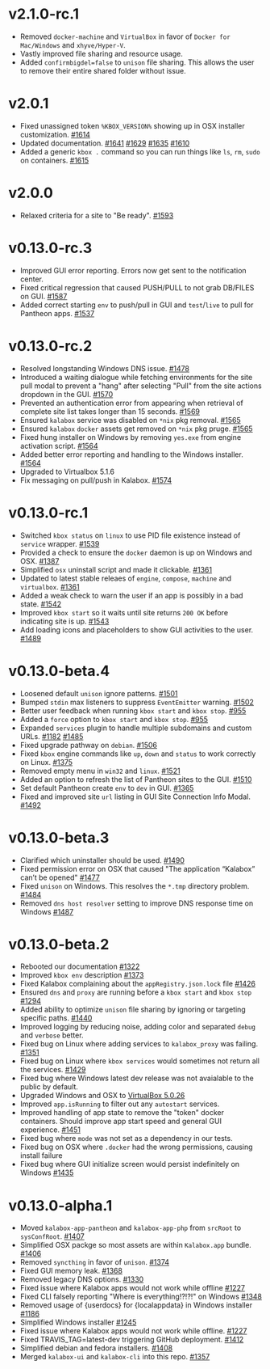 v2.1.0-rc.1
==============

* Removed `docker-machine` and `VirtualBox` in favor of `Docker for Mac/Windows` and `xhyve/Hyper-V`.
* Vastly improved file sharing and resource usage.
* Added `confirmbigdel=false` to `unison` file sharing. This allows the user to remove their entire shared folder without issue.

v2.0.1
======

* Fixed unassigned token `%KBOX_VERSION%` showing up in OSX installer customization. [#1614](https://github.com/kalabox/kalabox/issues/1614)
* Updated documentation. [#1641](https://github.com/kalabox/kalabox/issues/1641) [#1629](https://github.com/kalabox/kalabox/issues/1629) [#1635](https://github.com/kalabox/kalabox/issues/1635) [#1610](https://github.com/kalabox/kalabox/issues/1610)
* Added a generic `kbox .` command so you can run things like `ls`, `rm`, `sudo` on containers. [#1615](https://github.com/kalabox/kalabox/issues/1615)

v2.0.0
======

* Relaxed criteria for a site to "Be ready". [#1593](https://github.com/kalabox/kalabox/issues/1593)

v0.13.0-rc.3
============

* Improved GUI error reporting. Errors now get sent to the notification center.
* Fixed critical regression that caused PUSH/PULL to not grab DB/FILES on GUI. [#1587](https://github.com/kalabox/kalabox/issues/1587)
* Added correct starting `env` to push/pull in GUI and `test`/`live` to pull for Pantheon apps. [#1537](https://github.com/kalabox/kalabox/issues/1587)

v0.13.0-rc.2
============

* Resolved longstanding Windows DNS issue. [#1478](https://github.com/kalabox/kalabox/issues/1478)
* Introduced a waiting dialogue while fetching environments for the site pull modal to prevent a "hang" after selecting "Pull" from the site actions dropdown in the GUI. [#1570](https://github.com/kalabox/kalabox/issues/1570)
* Prevented an authentication error from appearing when retrieval of complete site list takes longer than 15 seconds. [#1569](https://github.com/kalabox/kalabox/issues/1569)
* Ensured `kalabox` service was disabled on `*nix` pkg removal. [#1565](https://github.com/kalabox/kalabox/issues/1565)
* Ensured `kalabox` `docker` assets get removed on `*nix` pkg pruge. [#1565](https://github.com/kalabox/kalabox/issues/1565)
* Fixed hung installer on Windows by removing `yes.exe` from engine activation script. [#1564](https://github.com/kalabox/kalabox/issues/1564)
* Added better error reporting and handling to the Windows installer. [#1564](https://github.com/kalabox/kalabox/issues/1564)
* Upgraded to Virtualbox 5.1.6
* Fix messaging on pull/push in Kalabox. [#1574](https://github.com/kalabox/kalabox/issues/1574)

v0.13.0-rc.1
============

* Switched `kbox status` on `linux` to use PID file existence instead of `service` wrapper. [#1539](https://github.com/kalabox/kalabox/issues/1539)
* Provided a check to ensure the `docker` daemon is up on Windows and OSX. [#1387](https://github.com/kalabox/kalabox/issues/1387)
* Simplified `osx` uninstall script and made it clickable. [#1361](https://github.com/kalabox/kalabox/issues/1361)
* Updated to latest stable releaes of `engine`, `compose`, `machine` and `virtualbox`. [#1361](https://github.com/kalabox/kalabox/issues/1361)
* Added a weak check to warn the user if an app is possibly in a bad state. [#1542](https://github.com/kalabox/kalabox/issues/1542)
* Improved `kbox start` so it waits until site returns `200 OK` before indicating site is up. [#1543](https://github.com/kalabox/kalabox/issues/1543)
* Add loading icons and placeholders to show GUI activities to the user. [#1489](https://github.com/kalabox/kalabox/issues/1489)

v0.13.0-beta.4
==============

* Loosened default `unison` ignore patterns. [#1501](https://github.com/kalabox/kalabox/issues/1501)
* Bumped `stdin` max listeners to suppress `EventEmitter` warning. [#1502](https://github.com/kalabox/kalabox/issues/1502)
* Better user feedback when running `kbox start` and `kbox stop`. [#955](https://github.com/kalabox/kalabox/issues/955)
* Added a `force` option to `kbox start` and `kbox stop`. [#955](https://github.com/kalabox/kalabox/issues/955)
* Expanded `services` plugin to handle multiple subdomains and custom URLs. [#1182](https://github.com/kalabox/kalabox/issues/1182) [#1485](https://github.com/kalabox/kalabox/issues/1485)
* Fixed upgrade pathway on `debian`. [#1506](https://github.com/kalabox/kalabox/issues/1506)
* Fixed `kbox` engine commands like `up`, `down` and `status` to work correctly on Linux. [#1375](https://github.com/kalabox/kalabox/issues/1375)
* Removed empty menu in `win32` and `linux`. [#1521](https://github.com/kalabox/kalabox/issues/1521)
* Added an option to refresh the list of Pantheon sites to the GUI. [#1510](https://github.com/kalabox/kalabox/issues/1510)
* Set default Pantheon create `env` to `dev` in GUI. [#1365](https://github.com/kalabox/kalabox/issues/1365)
* Fixed and improved site `url` listing in GUI Site Connection Info Modal. [#1492](https://github.com/kalabox/kalabox/issues/1492)

v0.13.0-beta.3
==============

* Clarified which uninstaller should be used. [#1490](https://github.com/kalabox/kalabox/issues/1490)
* Fixed permission error on OSX that caused "The application “Kalabox” can’t be opened" [#1477](https://github.com/kalabox/kalabox/issues/1477)
* Fixed `unison` on Windows. This resolves the `*.tmp` directory problem. [#1484](https://github.com/kalabox/kalabox/issues/1484)
* Removed `dns host resolver` setting to improve DNS response time on Windows [#1487](https://github.com/kalabox/kalabox/issues/1487)

v0.13.0-beta.2
==============

* Rebooted our documentation [#1322](https://github.com/kalabox/kalabox/issues/1322)
* Improved `kbox env` description [#1373](https://github.com/kalabox/kalabox/issues/1373)
* Fixed Kalabox complaining about the `appRegistry.json.lock` file [#1426](https://github.com/kalabox/kalabox/issues/1426)
* Ensured `dns` and `proxy` are running before a `kbox start` and `kbox stop` [#1294](https://github.com/kalabox/kalabox/issues/1294)
* Added ability to optimize `unison` file sharing by ignoring or targeting specific paths. [#1440](https://github.com/kalabox/kalabox/issues/1440)
* Improved logging by reducing noise, adding color and separated `debug` and `verbose` better.
* Fixed bug on Linux where adding services to `kalabox_proxy` was failing. [#1351](https://github.com/kalabox/kalabox/issues/1351)
* Fixed bug on Linux where `kbox services` would sometimes not return all the services. [#1429](https://github.com/kalabox/kalabox/issues/1429)
* Fixed bug where Windows latest dev release was not avaialable to the public by default.
* Upgraded Windows and OSX to [VirtualBox 5.0.26](https://www.virtualbox.org/wiki/Download_Old_Builds_5_0)
* Improved `app.isRunning` to filter out any `autostart` services.
* Improved handling of app state to remove the "token" docker containers. Should improve app start speed and general GUI experience. [#1451](https://github.com/kalabox/kalabox/issues/1451)
* Fixed bug where `mode` was not set as a dependency in our tests.
* Fixed bug on OSX where `.docker` had the wrong permissions, causing install failure
* Fixed bug where GUI initialize screen would persist indefinitely on Windows [#1435](https://github.com/kalabox/kalabox/issues/1435)

v0.13.0-alpha.1
===============

* Moved `kalabox-app-pantheon` and `kalabox-app-php` from `srcRoot` to `sysConfRoot`. [#1407](https://github.com/kalabox/kalabox/issues/1407)
* Simplified OSX packge so most assets are within `Kalabox.app` bundle. [#1406](https://github.com/kalabox/kalabox/issues/1406)
* Removed `syncthing` in favor of `unison`. [#1374](https://github.com/kalabox/kalabox/issues/1374)
* Fixed GUI memory leak. [#1368](https://github.com/kalabox/kalabox/issues/1368)
* Removed legacy DNS options. [#1330](https://github.com/kalabox/kalabox/issues/1330)
* Fixed issue where Kalabox apps would not work while offline [#1227](https://github.com/kalabox/kalabox/issues/1227)
* Fixed CLI falsely reporting "Where is everything!?!?!" on Windows [#1348](https://github.com/kalabox/kalabox/issues/1348)
* Removed usage of {userdocs} for {localappdata} in Windows installer [#1186](https://github.com/kalabox/kalabox/issues/1186)
* Simplified Windows installer [#1245](https://github.com/kalabox/kalabox/issues/1245)
* Fixed issue where Kalabox apps would not work while offline. [#1227](https://github.com/kalabox/kalabox/issues/1227)
* Fixed TRAVIS_TAG=latest-dev triggering GitHub deployment. [#1412](https://github.com/kalabox/kalabox/issues/1412)
* Simplified debian and fedora installers. [#1408](https://github.com/kalabox/kalabox/issues/1408)
* Merged `kalabox-ui` and `kalabox-cli` into this repo. [#1357](https://github.com/kalabox/kalabox/issues/1357)
